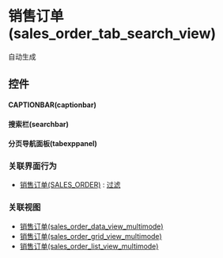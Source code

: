 # 销售订单(sales_order_tab_search_view)  <!-- {docsify-ignore-all} -->


自动生成



## 控件
#### CAPTIONBAR(captionbar)
#### 搜索栏(searchbar)
#### 分页导航面板(tabexppanel)


### 关联界面行为
  * [销售订单(SALES_ORDER)](module/crm/sales_order) : [过滤](module/crm/sales_order#界面行为)

### 关联视图
  * [销售订单(sales_order_data_view_multimode)](app/view/sales_order_data_view_multimode)
  * [销售订单(sales_order_grid_view_multimode)](app/view/sales_order_grid_view_multimode)
  * [销售订单(sales_order_list_view_multimode)](app/view/sales_order_list_view_multimode)

<script>
 const { createApp } = Vue
  createApp({
    data() {
      return {

      }
    }
  }).use(ElementPlus).mount('#app')
</script>